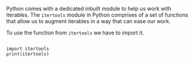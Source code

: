 Python comes with a dedicated inbuilt module to help us work with iterables. The `itertools` module in Python comprises of a set of functions that allow us to augment iterables in a way that can ease our work.

To use the function from `itertools` we have to import it.

<codeblock language="python" type="lesson">
<code>
import itertools
print(itertools)
</code>
</codeblock>